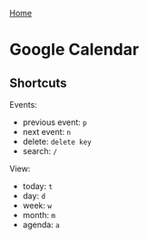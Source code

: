 [Home](../README.md)

# Google Calendar

## Shortcuts

Events:
- previous event: `p`
- next event: `n`
- delete: `delete key`
- search: `/`

View:
- today: `t`
- day: `d`
- week: `w`
- month: `m`
- agenda: `a`
